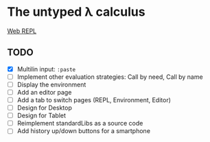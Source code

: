 # The untyped λ calculus

[Web REPL](https://https://untyped-lambda-calculus.netlify.com/)

## TODO

- [x] Multilin input: `:paste`
- [ ] Implement other evaluation strategies: Call by need, Call by name
- [ ] Display the environment
- [ ] Add an editor page
- [ ] Add a tab to switch pages (REPL, Environment, Editor)
- [ ] Design for Desktop
- [ ] Design for Tablet
- [ ] Reimplement standardLibs as a source code
- [ ] Add history up/down buttons for a smartphone
